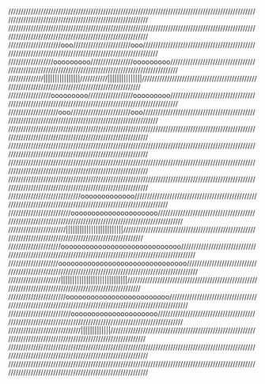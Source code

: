 ///////////////////////////////////////////////////////////////////////////////////////////////////////////////////////////////////////////////////////////
///////////////////////////////////////////////////////////////////////////////////////////////////////////////////////////////////////////////////////////
/////////////////////ooo///////////////////////ooo/////////////////////////////////////////////////////////////////////////////////////////////////////////
//////////////////ooooooooo/////////////////ooooooooo//////////////////////////////////////////////////////////////////////////////////////////////////////
//////////////||||||||||||||||///////////|||||||||||||||///////////////////////////////////////////////////////////////////////////////////////////////////
/////////////////ooooooooo//////////////////ooooooooo//////////////////////////////////////////////////////////////////////////////////////////////////////
////////////////////ooo////////////////////////ooo/////////////////////////////////////////////////////////////////////////////////////////////////////////
///////////////////////////////////////////////////////////////////////////////////////////////////////////////////////////////////////////////////////////
///////////////////////////////////////////////////////////////////////////////////////////////////////////////////////////////////////////////////////////
///////////////////////////////////////////////////////////////////////////////////////////////////////////////////////////////////////////////////////////
///////////////////////////////////////////////////////////////////////////////////////////////////////////////////////////////////////////////////////////
/////////////////////////////ooooooooooooo/////////////////////////////////////////////////////////////////////////////////////////////////////////////////
/////////////////////////ooooooooooooooooooooo/////////////////////////////////////////////////////////////////////////////////////////////////////////////
///////////////////////|||||||||||||||||||||||||///////////////////////////////////////////////////////////////////////////////////////////////////////////
/////////////////////ooooooooooooooooooooooooooooo/////////////////////////////////////////////////////////////////////////////////////////////////////////
////////////////////ooooooooooooooooooooooooooooooo////////////////////////////////////////////////////////////////////////////////////////////////////////
/////////////////////|||||||||||||||||||||||||||||/////////////////////////////////////////////////////////////////////////////////////////////////////////
///////////////////////ooooooooooooooooooooooooo///////////////////////////////////////////////////////////////////////////////////////////////////////////
/////////////////////////ooooooooooooooooooooo/////////////////////////////////////////////////////////////////////////////////////////////////////////////
/////////////////////////////|||||||||||||/////////////////////////////////////////////////////////////////////////////////////////////////////////////////
///////////////////////////////////////////////////////////////////////////////////////////////////////////////////////////////////////////////////////////
///////////////////////////////////////////////////////////////////////////////////////////////////////////////////////////////////////////////////////////
